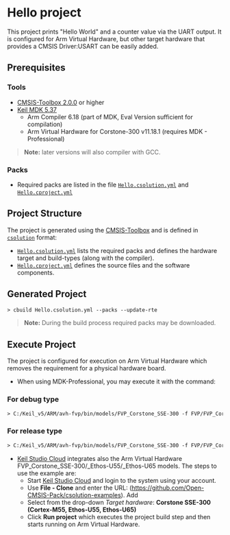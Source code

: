# Hello project

This project prints "Hello World" and a counter value via the UART output. It is configured for Arm Virtual Hardware, but other target hardware that provides a CMSIS Driver:USART can be easily added.

## Prerequisites

### Tools

- [CMSIS-Toolbox 2.0.0](https://github.com/Open-CMSIS-Pack/cmsis-toolbox/releases) or higher
- [Keil MDK 5.37](https://www2.keil.com/mdk5/)
  - Arm Compiler 6.18 (part of MDK, Eval Version sufficient for compilation)
  - Arm Virtual Hardware for Corstone-300 v11.18.1 (requires MDK - Professional)

>**Note:** later versions will also compiler with GCC.

### Packs

- Required packs are listed in the file [`Hello.csolution.yml`](./Hello.csolution.yml) and [`Hello.cproject.yml`](./Hello.cproject.yml)

## Project Structure

The project is generated using the [CMSIS-Toolbox](https://github.com/Open-CMSIS-Pack/devtools/blob/main/tools/projmgr/docs/Manual/Overview.md) and is defined in [`csolution`](https://github.com/Open-CMSIS-Pack/devtools/blob/main/tools/projmgr/docs/Manual/YML-Format.md) format:

- [`Hello.csolution.yml`](./Hello.csolution.yml) lists the required packs and defines the hardware target and build-types (along with the compiler).
- [`Hello.cproject.yml`](./Hello.cproject.yml) defines the source files and the software components.

## Generated Project

```txt
> cbuild Hello.csolution.yml --packs --update-rte
```

>**Note:** During the build process required packs may be downloaded.

## Execute Project

The project is configured for execution on Arm Virtual Hardware which removes the requirement for a physical hardware board.  

- When using MDK-Professional, you may execute it with the command:
### For debug type
  ```txt
  > C:/Keil_v5/ARM/avh-fvp/bin/models/FVP_Corstone_SSE-300 -f FVP/FVP_Corstone_SSE-300/fvp-config.txt -a ./out/Debug/Hello.axf
  ```
### For release type
  ```txt
  > C:/Keil_v5/ARM/avh-fvp/bin/models/FVP_Corstone_SSE-300 -f FVP/FVP_Corstone_SSE-300/fvp-config.txt -a ./out/Release/Hello.axf
  ```

- [Keil Studio Cloud](https://studio.keil.arm.com/) integrates also the Arm Virtual Hardware FVP_Corstone_SSE-300/_Ethos-U55/_Ethos-U65 models. The steps to use the example are:
  - Start [Keil Studio Cloud](https://studio.keil.arm.com/) and login to the system using your account.
  - Use **File - Clone** and enter the URL: (https://github.com/Open-CMSIS-Pack/csolution-examples).  Add
  - Select from the drop-down *Target hardware*: **Corstone SSE-300 (Cortex-M55, Ethos-U55, Ethos-U65)**
  - Click **Run project** which executes the project build step and then starts running on Arm Virtual Hardware.
